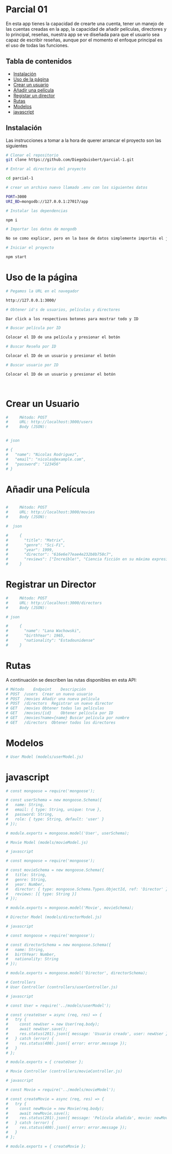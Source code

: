# Parcial 01

En esta app tienes la capacidad de crearte una cuenta, tener un manejo de las cuentas creadas en la app, la capacidad de añadir películas, directores y lo principal, reseñas, nuestra app se ve diseñada para que el usuario sea capaz de escribir reseñas, aunque por el momento el enfoque principal es el uso de todas las funciones.

## Tabla de contenidos

- [Instalación](#Instalación)
- [Uso de la página](#uso-de-la-página)
- [Crear un usuario](#Crear-un-usuario)
- [Añadir una película](#Añadir-una-película)
- [Registar un director](#Registrar-un-director)
- [Rutas](#rutas)
- [Modelos](#modelos)
- [javascript](#javascript)


## Instalación

Las instrucciones a tomar a la hora de querer arrancar el proyecto son las siguientes

```bash
# Clonar el repositorio
git clone https://github.com/DiegoQuisbert/parcial-1.git

# Entrar al directorio del proyecto

cd parcial-1

# crear un archivo nuevo llamado .env con los siguientes datos

PORT=3000
URI_BD=mongodb://127.0.0.1:27017/app

# Instalar las dependencias

npm i

# Importar los datos de mongodb

No se como explicar, pero en la base de datos simplemente importás el json y listo

# Iniciar el proyecto

npm start

```
# Uso de la página

``` bash
# Pegamos la URL en el navegador

http://127.0.0.1:3000/

# Obtener id's de usuarios, películas y directores

Dar click a los respectivos botones para mostrar todo y ID

# Buscar película por ID

Colocar el ID de una película y presionar el botón

# Buscar Reseña por ID

Colocar el ID de un usuario y presionar el botón

# Buscar usuario por ID

Colocar el ID de un usuario y presionar el botón




``` 

# Crear un Usuario

``` bash
#     Método: POST
#     URL: http://localhost:3000/users
#     Body (JSON):

``` 

``` bash

# json

# {
#   "name": "Nicolas Rodriguez",
#   "email": "nicolas@example.com",
#   "password": "123456"
# }

```
# Añadir una Película

``` bash

#     Método: POST
#     URL: http://localhost:3000/movies
#     Body (JSON):

#  json

#     {
#       "title": "Matrix",
#       "genre": "Sci-Fi",
#       "year": 1999,
#       "director": "616e6e77eae4e232b8b758c7",
#       "reviews": ["Increíble!", "Ciencia ficción en su máxima expresión"]
#     }
```

# Registrar un Director

``` bash
#     Método: POST
#     URL: http://localhost:3000/directors
#     Body (JSON):

# json

#     {
#       "name": "Lana Wachowski",
#       "birthYear": 1965,
#       "nationality": "Estadounidense"
#     }

```

# Rutas
A continuación se describen las rutas disponibles en esta API:

``` bash
# Método	Endpoint	Descripción
# POST	/users	Crear un nuevo usuario
# POST	/movies	Añadir una nueva película
# POST	/directors	Registrar un nuevo director
# GET	/movies	Obtener todas las películas
# GET	/movies/{id}	Obtener película por ID
# GET	/movies?name={name}	Buscar película por nombre
# GET	/directors	Obtener todos los directores

```
# Modelos

``` bash
# User Model (models/userModel.js)
```

# javascript

``` bash
# const mongoose = require('mongoose');

# const userSchema = new mongoose.Schema({
#   name: String,
#   email: { type: String, unique: true },
#   password: String,
#   role: { type: String, default: 'user' }
# });

# module.exports = mongoose.model('User', userSchema);

# Movie Model (models/movieModel.js)

# javascript

# const mongoose = require('mongoose');

# const movieSchema = new mongoose.Schema({
#   title: String,
#   genre: String,
#   year: Number,
#   director: { type: mongoose.Schema.Types.ObjectId, ref: 'Director' },
#   reviews: [{ type: String }]
# });

# module.exports = mongoose.model('Movie', movieSchema);

# Director Model (models/directorModel.js)

# javascript

# const mongoose = require('mongoose');

# const directorSchema = new mongoose.Schema({
#   name: String,
#   birthYear: Number,
#   nationality: String
# });

# module.exports = mongoose.model('Director', directorSchema);

# Controllers
# User Controller (controllers/userController.js)

# javascript

# const User = require('../models/userModel');

# const createUser = async (req, res) => {
#   try {
#     const newUser = new User(req.body);
#     await newUser.save();
#     res.status(201).json({ message: 'Usuario creado', user: newUser });
#   } catch (error) {
#     res.status(400).json({ error: error.message });
#   }
# };

# module.exports = { createUser };

# Movie Controller (controllers/movieController.js)

# javascript

# const Movie = require('../models/movieModel');

# const createMovie = async (req, res) => {
#   try {
#     const newMovie = new Movie(req.body);
#     await newMovie.save();
#     res.status(201).json({ message: 'Película añadida', movie: newMovie });
#   } catch (error) {
#     res.status(400).json({ error: error.message });
#   }
# };

# module.exports = { createMovie };

```
